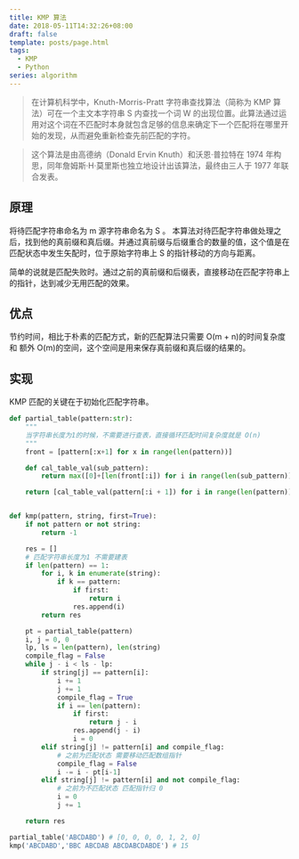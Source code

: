 ```yaml
---
title: KMP 算法
date: 2018-05-11T14:32:26+08:00
draft: false
template: posts/page.html
tags:
  - KMP
  - Python
series: algorithm
---
```


> 在计算机科学中，Knuth-Morris-Pratt 字符串查找算法（简称为 KMP 算法）可在一个主文本字符串 S 内查找一个词 W 的出现位置。此算法通过运用对这个词在不匹配时本身就包含足够的信息来确定下一个匹配将在哪里开始的发现，从而避免重新检查先前匹配的字符。

> 这个算法是由高德纳（Donald Ervin Knuth）和沃恩·普拉特在 1974 年构思，同年詹姆斯·H·莫里斯也独立地设计出该算法，最终由三人于 1977 年联合发表。

## 原理

将待匹配字符串命名为 m 源字符串命名为 S 。
本算法对待匹配字符串做处理之后，找到他的真前缀和真后缀。并通过真前缀与后缀重合的数量的值，这个值是在匹配状态中发生矢配时，位于原始字符串上 S 的指针移动的方向与距离。

简单的说就是匹配失败时。通过之前的真前缀和后缀表，直接移动在匹配字符串上的指针，达到减少无用匹配的效果。

## 优点

节约时间，相比于朴素的匹配方式，新的匹配算法只需要 O(m + n)的时间复杂度 和 额外 O(m)的空间，这个空间是用来保存真前缀和真后缀的结果的。

## 实现

KMP 匹配的关键在于初始化匹配字符串。

```python
def partial_table(pattern:str):
    """
    当字符串长度为1的时候，不需要进行查表，直接循环匹配时间复杂度就是 O(n)
    """
    front = [pattern[:x+1] for x in range(len(pattern))]

    def cal_table_val(sub_pattern):
        return max([0]+[len(front[:i]) for i in range(len(sub_pattern)) if sub_pattern[-i:] in front[:i]])

    return [cal_table_val(pattern[:i + 1]) for i in range(len(pattern))]


def kmp(pattern, string, first=True):
    if not pattern or not string:
        return -1

    res = []
    # 匹配字符串长度为1 不需要建表
    if len(pattern) == 1:
        for i, k in enumerate(string):
            if k == pattern:
                if first:
                    return i
                res.append(i)
        return res

    pt = partial_table(pattern)
    i, j = 0, 0
    lp, ls = len(pattern), len(string)
    compile_flag = False
    while j - i < ls - lp:
        if string[j] == pattern[i]:
            i += 1
            j += 1
            compile_flag = True
            if i == len(pattern):
                if first:
                    return j - i
                res.append(j - i)
                i = 0
        elif string[j] != pattern[i] and compile_flag:
            # 之前为匹配状态 需要移动匹配数组指针
            compile_flag = False
            i -= i - pt[i-1]
        elif string[j] != pattern[i] and not compile_flag:
            # 之前为不匹配状态 匹配指针归 0
            i = 0
            j += 1

    return res

partial_table('ABCDABD') # [0, 0, 0, 0, 1, 2, 0]
kmp('ABCDABD','BBC ABCDAB ABCDABCDABDE') # 15


```
